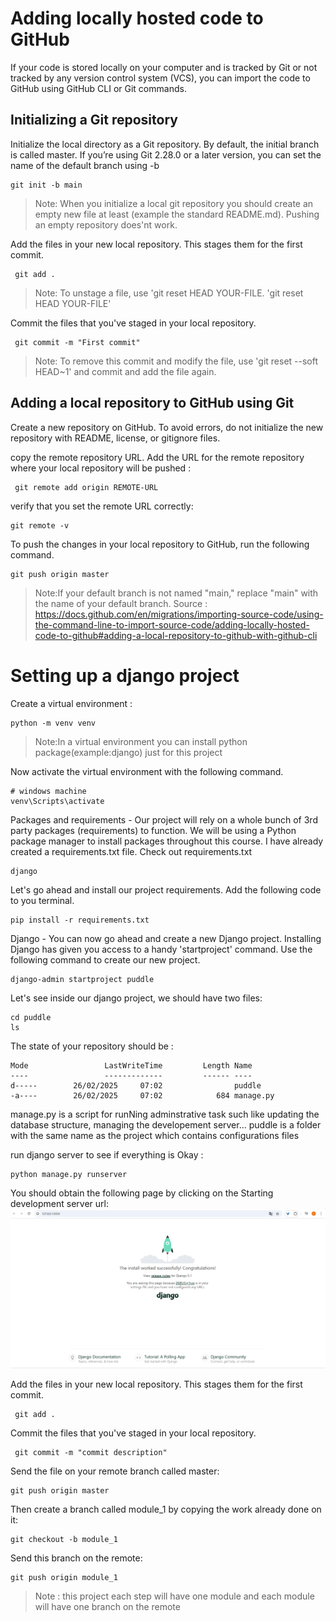 # Adding locally hosted code to GitHub
If your code is stored locally on your computer and is tracked by Git or not tracked by any version control system (VCS), you can import the code to GitHub using GitHub CLI or Git commands.

##  Initializing a Git repository
Initialize the local directory as a Git repository. By default, the initial branch is called master.
If you’re using Git 2.28.0 or a later version, you can set the name of the default branch using -b
```
git init -b main
```
>Note: When you initialize a local git repository you should create an	empty new file at least (example the standard	README.md).
Pushing an empty repository does'nt work.

Add the files in your new local repository. This stages them for the first commit.
```
 git add .
```
>Note: To unstage a file, use 'git reset HEAD YOUR-FILE. 'git reset HEAD YOUR-FILE'

Commit the files that you've staged in your local repository.
```
 git commit -m "First commit"
```
>Note: To remove this commit and modify the file, use 'git reset --soft HEAD~1' and commit and add the file again.

## Adding a local repository to GitHub using Git
Create a new repository on GitHub.
To avoid errors, do not initialize the new repository with README, license, or gitignore files.

copy the remote repository URL.
Add the URL for the remote repository where your local repository will be pushed :
```
 git remote add origin REMOTE-URL
```
verify that you set the remote URL correctly:
```
git remote -v
```
To push the changes in your local repository to GitHub, run the following command.
```
git push origin master
```
> Note:If your default branch is not named "main," replace "main" with the name of your default branch.
>Source : https://docs.github.com/en/migrations/importing-source-code/using-the-command-line-to-import-source-code/adding-locally-hosted-code-to-github#adding-a-local-repository-to-github-with-github-cli

# Setting up a django project

Create a virtual environment :
```
python -m venv venv
```
>Note:In a virtual environment you can install python package(example:django) just for this project

Now activate the virtual environment with the following command.
```
# windows machine
venv\Scripts\activate
```
Packages and requirements - Our project will rely on a whole bunch of 3rd party packages (requirements) to function. We will be using a Python package manager to install packages throughout this course. 
I have already created a requirements.txt file. Check out requirements.txt
```
django
```
Let's go ahead and install our project requirements. Add the following code to you terminal.
```
pip install -r requirements.txt  
```
Django - You can now go ahead and create a new Django project. Installing Django has given you access to a handy 'startproject' command. Use the following command to create our new project.
```
django-admin startproject puddle
```
Let's see inside our django project, we should have two files:
```
cd puddle
ls
```
The state of your repository should be :
```
Mode                 LastWriteTime         Length Name
----                 -------------         ------ ----
d-----        26/02/2025     07:02                puddle
-a----        26/02/2025     07:02            684 manage.py
```
manage.py is a script for runNing adminstrative task such like updating the database structure, managing the developement server...
puddle is a folder with the same name as the project which contains configurations files

run django server to see if everything is Okay : 
```
python manage.py runserver
```
You should obtain the following page by clicking on the Starting development server url:
![result](django_welcome_page.png)


Add the files in your new local repository. This stages them for the first commit.
```
 git add .
```

Commit the files that you've staged in your local repository.
```
 git commit -m "commit description"
```
Send the file on your remote branch called master:
```
git push origin master
```

Then create a branch called module_1 by copying the work already done on it:
```
git checkout -b module_1
````
Send this branch on the remote:
```
git push origin module_1
```
>Note : this project each step will have one module and each module will have one branch on the remote